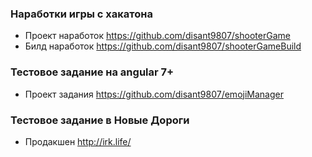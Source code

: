 ### Наработки игры с хакатона
- Проект наработок https://github.com/disant9807/shooterGame
- Билд наработок https://github.com/disant9807/shooterGameBuild

### Тестовое задание на angular 7+
- Проект задания https://github.com/disant9807/emojiManager

### Тестовое задание в Новые Дороги
- Продакшен http://irk.life/

